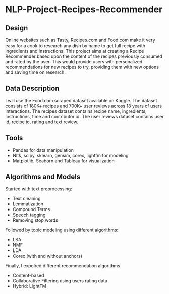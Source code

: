 # NLP-Project-Recipes-Recommender
## Design
Online websites such as Tasty, Recipes.com and Food.com make it very easy for a cook to research any dish by name to get full recipe with ingredients and instructions. This project aims at creating a Recipe Recommender based upon the content of the recipes previously consumed and rated by the user. This would provide users with personalized recommendations for new recipes to try, providing them with new options and saving time on research.  
## Data Description
I will use the Food.com scraped dataset available on Kaggle. The dataset consists of 180K+ recipes and 700K+ user reviews across 18 years of users interactions. The recipes dataset contains recipe name, ingredients, instructions, time and contributor id. The user reviews dataset contains user id, recipe id, rating and text review. 
## Tools
* Pandas for data manipulation
* Nltk, scipy, sklearn, gensim, corex, lightfm for modeling
* Matplotlib, Seaborn and Tableau for visualization
## Algorithms and Models
Started with text preprocessing:
* Text cleaning
* Lemmatization
* Compound Terms
* Speech tagging
* Removing stop words

Followed by topic modeling using different algorithms:
* LSA
* NMF
* LDA
* Corex (with and without anchors)

Finally, I expolred different recommendation algorithms
* Content-based
* Collaborative Filtering using users rating data
* Hybrid: LightFM

